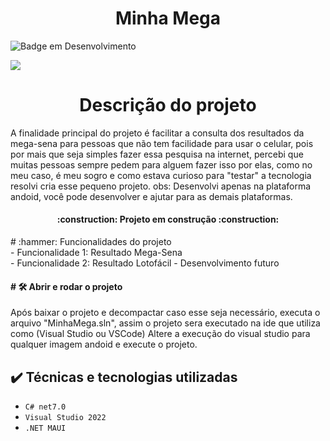 <h1 align="center"> Minha Mega </h1>

![Badge em Desenvolvimento](http://img.shields.io/static/v1?label=STATUS&message=EM%20DESENVOLVIMENTO&color=GREEN&style=for-the-badge)

![](https://img.shields.io/github/license/alura-cursos/android-com-kotlin-personalizando-ui)

<h1 align="center"> Descrição do projeto </h1>
A finalidade principal do projeto é facilitar a consulta dos resultados da mega-sena para pessoas que não tem facilidade para usar o celular, pois por mais que seja simples fazer essa pesquisa na internet, percebi que muitas pessoas sempre pedem para alguem fazer isso por elas, como no meu caso, é meu sogro e como estava curioso para "testar" a tecnologia resolvi cria esse pequeno projeto.
obs: Desenvolvi apenas na plataforma andoid, você pode desenvolver e ajutar para as demais plataformas.

<h4 align="center"> 
    :construction:  Projeto em construção  :construction:
</h4>
# :hammer: Funcionalidades do projeto<br/>
- Funcionalidade 1: Resultado Mega-Sena<br/>
- Funcionalidade 2: Resultado Lotofácil - Desenvolvimento futuro

<h4>
    # 🛠️ Abrir e rodar o projeto
</h4>
Após baixar o projeto e decompactar caso esse seja necessário, executa o arquivo "MinhaMega.sln", assim o projeto sera executado na ide que utiliza como (Visual Studio ou VSCode)
Altere a execução do visual studio para qualquer imagem andoid e execute o projeto.

## ✔️ Técnicas e tecnologias utilizadas
- ``C# net7.0``
- ``Visual Studio 2022``
- ``.NET MAUI``

